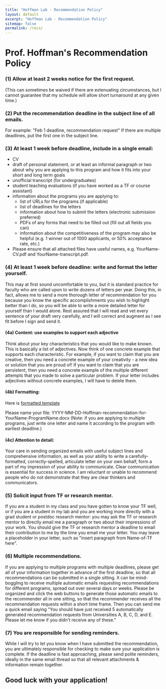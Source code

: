 ```yaml
---
title: "Hoffman Lab - Recommendation Policy"
layout: default
excerpt: "Hoffman Lab - Recommendation Policy"
sitemap: false
permalink: /recs/
---
```


# Prof. Hoffman's Recommendation Policy

### (1) Allow at least 2 weeks notice for the first request.

(This can sometimes be waived if there are extenuating circumstances, but I cannot guarantee that my schedule will allow short turnaround at any given time.)

### (2) Put the recommendation deadline in the subject line of all emails.

For example: "Feb 1 deadline, recommendation request"
If there are multiple deadlines, put the first one in the subject line.

### (3) At least 1 week before deadline, include in a single email:

* CV
* draft of personal statement, or at least an informal paragraph or two about why you are applying to this program and how it fits into your short and long term goals
* unofficial transcript (for undergraduates)
* student teaching evaluations (if you have worked as a TF or course assistant)
* information about the programs you are applying to:
    * list of URLs for the programs (if applicable)
    * list of deadlines for the letters
    * information about how to submit the letters (electronic submission preferred)
    * PDFs of any forms that need to be filled out (fill out all fields you can)
    * information about the competitiveness of the program may also be helpful (e.g. 1 winner out of 1000 applicants, or 50% acceptance rate, etc.)
* Please ensure that all attached files have useful names, e.g. YourName-CV.pdf and YourName-transcript.pdf.

### (4) At least 1 week before deadline: write and format the letter yourself.

This may at first sound uncomfortable to you, but it is standard practice for faculty who are called upon to write dozens of letters per year. Doing this, in fact, allows me to send a more thorough letter of recommendation for you because you know the specific accomplishments you wish to highlight better than I do, so you will be able to write a more detailed letter for yourself than I would alone. Rest assured that I will read and vet every sentence of your draft very carefully, and I will correct and augment as I see fit before I sign and send it.

#### (4a) Content: use examples to support each adjective

Think about your key characteristics that you would like to make known. This is basically a list of adjectives. Now think of one concrete example that supports each characteristic. For example, if you want to claim that you are creative, then you need a concrete example of your creativity - a new idea or solution that you are proud of! If you want to claim that you are persistent, then you need a concrete example of the multiple different attempts that you made to solve a particular problem. If your letter includes adjectives without concrete examples, I will have to delete them.

#### (4b) Formatting:

Here is <a href="{{ site.url }}{{ site.baseurl }}/files/YYYY-MM-DD-Hoffman-recommendation-for-Student-Program.docx">formatted template</a>

Please name your file:
YYYY-MM-DD-Hoffman-recommendation-for-YourName-ProgramName.docx
(Note: if you are applying to multiple programs, just write one letter and name it according to the program with earliest deadline.) 

#### (4c) Attention to detail:

Your care in sending organized emails with useful subject lines and comprehensive information, as well as your ability to write a carefully-formatted, correctly-spelled, articulate letter on your own behalf, form a part of my impression of your ability to communicate. Clear communication is essential for success in science. I am reluctant or unable to recommend people who do not demonstrate that they are clear thinkers and communicators.

### (5) Solicit input from TF or research mentor.

If you are a student in my class and you have gotten to know your TF well, or if you are a student in my lab and you are working more directly with a grad student or postdoc research mentor: you may ask the TF or research mentor to directly email me a paragraph or two about their impressions of your work. You should give the TF or research mentor a deadline to email their contribution to me by the time you email me your letter. You may leave a placeholder in your letter, such as "insert paragraph from Name-of-TF here".

### (6) Multiple recommendations.

If you are applying to multiple programs with multiple deadlines, please get all of your information together in advance of the first deadline, so that all recommendations can be submitted in a single sitting. It can be mind-boggling to receive multiple automatic emails requesting recommendations for different programs, spread out over several days or weeks. Please be organized and click the web buttons to generate those automatic emails to the recommender all in one sitting, so that the recommender receives all the recommendation requests within a short time frame. Then you can send me a quick email saying "You should have just received 5 automatically generated recommendation requests from Universities A, B, C, D, and E. Please let me know if you didn't receive any of these."

### (7) You are responsible for sending reminders.

While I will try to let you know when I have submitted the recommendation, you are ultimately responsible for checking to make sure your application is complete. If the deadline is fast approaching, please send polite reminders, ideally in the same email thread so that all relevant attachments & information remain together.


## Good luck with your application!

